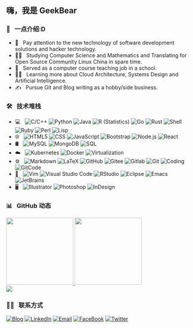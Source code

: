 <h2> 嗨，我是 GeekBear </h2>

<h3> 🐼 &nbsp; 一点介绍:D </h3>

- 📘 &nbsp; Pay attention to the new technology of software development solutions and hacker technology.
- 👨‍🎓 &nbsp; Studying Computer Science and Mathematics and Translating for Open Source Community Linux China in spare time.
- 💼 &nbsp; Served as a computer course teaching job in a school.
- 👨‍💻 &nbsp; Learning more about Cloud Architecture, Systems Design and Artificial Intelligence.
- ✍️ &nbsp; Pursue Git and Blog writing as a hobby/side business.

<h3> 🛠 &nbsp; 技术堆栈 </h3>

- 💻 &nbsp;
  ![C/C++](https://img.shields.io/badge/-C++-333333?style=flat&logo=C%2B%2B&logoColor=00599C)
  ![Python](https://img.shields.io/badge/-Python-333333?style=flat&logo=python)
  ![Java](https://img.shields.io/badge/-Java-333333?style=flat&logo=Java&logoColor=007396)
  ![R (Statistics)](https://img.shields.io/badge/-R-333333?style=flat&logo=R&logoColor=276DC3)
  ![Go](https://img.shields.io/badge/-Go-333333?style=flat&logo=go&logoColor=276DC3)
  ![Rust](https://img.shields.io/badge/-Rust-333333?style=flat&logo=rust&logoColor=276DC3)
  ![Shell](https://img.shields.io/badge/-Shell-333333?style=flat&logo=bash%2B%2B&logoColor=30599C)
  ![Ruby](https://img.shields.io/badge/-Ruby-333333?style=flat&logo=ruby%2B%2B&logoColor=30599C)
  ![Perl](https://img.shields.io/badge/-Perl-333333?style=flat&logo=perl%2B%2B&logoColor=30599C)
  ![Lisp](https://img.shields.io/badge/-Lisp-333333?style=flat&logo=lisp%2B%2B&logoColor=30599C)
- 🌐 &nbsp;
  ![HTML5](https://img.shields.io/badge/-HTML5-333333?style=flat&logo=HTML5)
  ![CSS](https://img.shields.io/badge/-CSS-333333?style=flat&logo=CSS3&logoColor=1572B6)
  ![JavaScript](https://img.shields.io/badge/-JavaScript-333333?style=flat&logo=javascript)
  ![Bootstrap](https://img.shields.io/badge/-Bootstrap-333333?style=flat&logo=bootstrap&logoColor=563D7C)
  ![Node.js](https://img.shields.io/badge/-Node.js-333333?style=flat&logo=node.js)
  ![React](https://img.shields.io/badge/-React-333333?style=flat&logo=react)
- 🛢 &nbsp;
  ![MySQL](https://img.shields.io/badge/-MySQL-333333?style=flat&logo=mysql)
  ![MongoDB](https://img.shields.io/badge/-MongoDB-333333?style=flat&logo=mongodb)
  ![SQL](https://img.shields.io/badge/-SQL-333333?style=flat&logo=sql)
- ☁️ &nbsp;
  ![Kubernetes](https://img.shields.io/badge/-Kubernetes-333333?style=flat&logo=kubernetes)
  ![Docker](https://img.shields.io/badge/-Docker-333333?style=flat&logo=docker)
  ![Virtualization](https://img.shields.io/badge/-Virtualization-333333?style=flat&logo=virtual)
- ⚙️ &nbsp;
  ![Markdown](https://img.shields.io/badge/-Markdown-333333?style=flat&logo=markdown)
  ![LaTeX](https://img.shields.io/badge/-LaTeX-333333?style=flat&logo=latex)
  ![GitHub](https://img.shields.io/badge/-GitHub-333333?style=flat&logo=github)
  ![Gitee](https://img.shields.io/badge/-Gitee-333333?style=flat&logo=gitee)
  ![Gitlab](https://img.shields.io/badge/-Gitlab-333333?style=flat&logo=gitlab)
  ![Git](https://img.shields.io/badge/-Git-333333?style=flat&logo=git)
  ![Coding](https://img.shields.io/badge/-Coding-333333?style=flat&logo=coding)
  ![GitCode](https://img.shields.io/badge/-GitCode-333333?style=flat&logo=gitcode)
- 🔧 &nbsp;
  ![Vim](https://img.shields.io/badge/-Vim-333333?style=flat&logo=vim)
  ![Visual Studio Code](https://img.shields.io/badge/-Visual%20Studio%20Code-333333?style=flat&logo=visual-studio-code&logoColor=007ACC)
  ![RStudio](https://img.shields.io/badge/-RStudio-333333?style=flat&logo=rstudio)
  ![Eclipse](https://img.shields.io/badge/-Eclipse-333333?style=flat&logo=eclipse-ide&logoColor=2C2255)
  ![Emacs](https://img.shields.io/badge/-Emacs-333333?style=flat&logo=emacs-ide&logoColor=2C2255)
  ![JetBrains](https://img.shields.io/badge/-JetBrains-333333?style=flat&logo=jetbrains-ide&logoColor=2C2255)
- 🖥 &nbsp;
  ![Illustrator](https://img.shields.io/badge/-Illustrator-333333?style=flat&logo=adobe-illustrator)
  ![Photoshop](https://img.shields.io/badge/-Photoshop-333333?style=flat&logo=adobe-photoshop)
  ![InDesign](https://img.shields.io/badge/-InDesign-333333?style=flat&logo=adobe-indesign)

<h3> 📊 &nbsp; GitHub 动态 </h3>

<a href="https://github.com/stevenzdg988">
  <img height="180em" src="https://github-readme-stats.vercel.app/api?username=stevenzdg988&theme=buefy&show_icons=true" />
  <img height="180em" src="https://github-readme-stats.vercel.app/api/top-langs/?username=stevenzdg988&theme=buefy&layout=compact" />
</a>

<div align="left">
    <img src="https://metrics.lecoq.io/stevenzdg988?template=classic&config.timezone=Asia%2FShanghai">
</div>

<h3> 🤝🏻 &nbsp; 联系方式 </h3>

<p align="left">
<a href="https://stevenzdg988.github.io/ITech"><img alt="Blog" src="https://img.shields.io/badge/Blog-ITech-blue?style=flat-square&logo=google-chrome"></a>
<a href="https://www.linkedin.cn/injobs/in/r-r-e-zee-a4b06120a"><img alt="LinkedIn" src="https://img.shields.io/badge/LinkedIn-Aditya%20Vikram%20Singh-blue?style=flat-square&logo=linkedin"></a>
<a href="mailto:zeerre98988@gmail.com"><img alt="Email" src="https://img.shields.io/badge/Email-GeekBear-blue?style=flat-square&logo=gmail"></a>
<a href="https://www.facebook.com/profile.php?id=100076758106674"><img alt="FaceBook" src="https://img.shields.io/badge/facebook-Eric-blue?style=flat-square&logo=facebook"></a>
<a href="https://twitter.com/"><img alt="Twitter" src="https://img.shields.io/badge/twitter-Eric-blue?style=flat-square&logo=twitter"></a>
</p>

